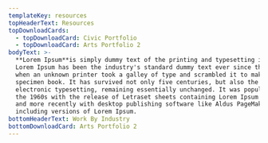 ```yaml
---
templateKey: resources
topHeaderText: Resources
topDownloadCards:
  - topDownloadCard: Civic Portfolio
  - topDownloadCard: Arts Portfolio 2
bodyText: >-
  **Lorem Ipsum**is simply dummy text of the printing and typesetting industry.
  Lorem Ipsum has been the industry's standard dummy text ever since the 1500s,
  when an unknown printer took a galley of type and scrambled it to make a type
  specimen book. It has survived not only five centuries, but also the leap into
  electronic typesetting, remaining essentially unchanged. It was popularised in
  the 1960s with the release of Letraset sheets containing Lorem Ipsum passages,
  and more recently with desktop publishing software like Aldus PageMaker
  including versions of Lorem Ipsum.
bottomHeaderText: Work By Industry
bottomDownloadCard: Arts Portfolio 2
---
```


